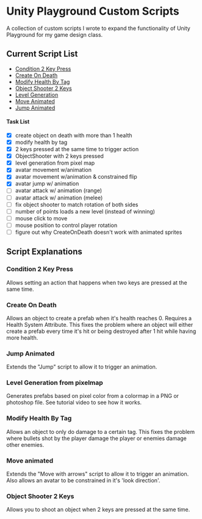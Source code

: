 # Unity Playground Custom Scripts
A collection of custom scripts I wrote to expand the functionality of Unity Playground for my game design class.

## Current Script List
* [Condition 2 Key Press](#Condition-2-Key-Press)
* [Create On Death](#Create-On-Death)
* [Modify Health By Tag](#Modify-Health-By-Tag)
* [Object Shooter 2 Keys](#Object-Shooter-2-Keys)
* [Level Generation](#Level-Generation-from-pixelmap)
* [Move Animated](#Move-Animated)
* [Jump Animated](#Jump-Animated)

#### Task List
- [x] create object on death with more than 1 health
- [x] modify health by tag
- [x] 2 keys pressed at the same time to trigger action
- [x] ObjectShooter with 2 keys pressed
- [x] level generation from pixel map
- [x] avatar movement w/animation
- [x] avatar movement w/animation & constrained flip
- [x] avatar jump w/ animation
- [ ] avatar attack w/ animation (range)
- [ ] avatar attack w/ animation (melee)
- [ ] fix object shooter to match rotation of both sides
- [ ] number of points loads a new level (instead of winning)
- [ ] mouse click to move
- [ ] mouse position to control player rotation
- [ ] figure out why CreateOnDeath doesn't work with animated sprites

## Script Explanations

### Condition 2 Key Press
Allows setting an action that happens when two keys are pressed at the same time.

### Create On Death
Allows an object to create a prefab when it's health reaches 0. Requires a Health System Attribute. This fixes the problem where an object will either create a prefab every time it's hit or being destroyed after 1 hit while having more health.

### Jump Animated
Extends the "Jump" script to allow it to trigger an animation.

### Level Generation from pixelmap
Generates prefabs based on pixel color from a colormap in a PNG or photoshop file. See tutorial video to see how it works.

### Modify Health By Tag
Allows an object to only do damage to a certain tag. This fixes the problem where bullets shot by the player damage the player or enemies damage other enemies.

### Move animated
Extends the "Move with arrows" script to allow it to trigger an animation. Also allows an avatar to be constrained in it's 'look direction'.

### Object Shooter 2 Keys
Allows you to shoot an object when 2 keys are pressed at the same time.
